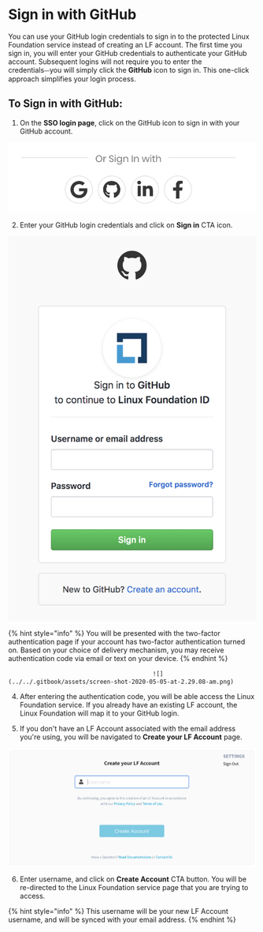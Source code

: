 # Sign in with GitHub

You can use your GitHub login credentials to sign in to the protected Linux Foundation service instead of creating an LF account. The first time you sign in, you will enter your GitHub credentials to authenticate your GitHub account. Subsequent logins will not require you to enter the credentials⏤you will simply click the **GitHub** icon to sign in. This one-click approach simplifies your login process.

## To Sign in with GitHub: <a id="to-log-in-with-github"></a>

1.  On the **SSO login page**, click on the GitHub icon to sign in with your GitHub account. 

![](../../.gitbook/assets/screen-shot-2020-05-05-at-2.19.18-am.png)

2.  Enter your GitHub login credentials and click on **Sign in** CTA icon.             

![Create Account](../../.gitbook/assets/screen-shot-2020-05-04-at-7.21.17-pm.png)

{% hint style="info" %}
You will be presented with the two-factor authentication page if your account has two-factor authentication turned on. Based on your choice of delivery mechanism, you may receive authentication code via email or text on your device. 
{% endhint %}

                                             ![](../../.gitbook/assets/screen-shot-2020-05-05-at-2.29.08-am.png) 

4. After entering the authentication code, you will be able access the Linux Foundation service. If you already have an existing LF account, the Linux Foundation will map it to your GitHub login.

5.  If you don't have an LF Account associated with the email address you're using, you will be navigated to **Create your LF Account** page.                                                                                

![](../../.gitbook/assets/create-lf-account-if-authenticating-via-other.png)

6. Enter username, and click on **Create Account** CTA button. You will be re-directed to the Linux Foundation service page that you are trying to access.

{% hint style="info" %}
This username will be your new LF Account username, and will be synced with your email address.
{% endhint %}

